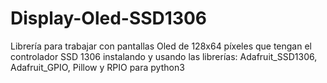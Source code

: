 # Display-Oled-SSD1306
Librería para trabajar con pantallas Oled de 128x64 píxeles que tengan el controlador SSD 1306 instalando y usando las librerías: Adafruit_SSD1306, Adafruit_GPIO, Pillow y RPIO para python3
